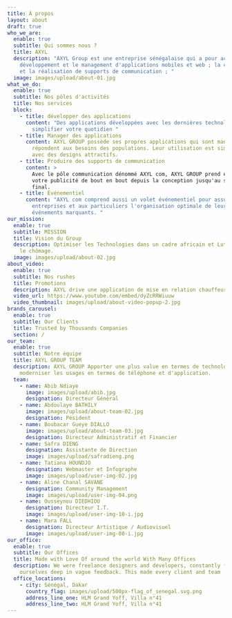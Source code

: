 ```yaml
---
title: À propos
layout: about
draft: true
who_we_are:
  enable: true
  subtitle: Qui sommes nous ?
  title: AXYL
  description: "AXYL Group est une entreprise sénégalaise qui a pour activité le
    développement et le management d'applications mobiles et web ; la conception
    et la réalisation de supports de communication ; "
  image: images/upload/about-01.jpg
what_we_do:
  enable: true
  subtitle: Nos pôles d'activités
  title: Nos services
  block:
    - title: développer des applications
      content: "Des applications développées avec les dernières technologies pour
        simplifier votre quotidien "
    - title: Manager des applications
      content: AXYL GROUP possède ses propres applications qui sont managés et qui
        répondent aux besoins des populations. Leur utilisation est simplifié
        avec des designs attractifs.
    - title: Produire des supports de communication
      content: >
        Avec le pôle communication dénommé AXYL com, AXYL GROUP prend en charge
        votre publicité de bout en bout depuis la conception jusqu'au support
        final. 
    - title: Événementiel
      content: "AXYL com comprend aussi un volet événementiel pour assurer aux
        entreprises et aux particuliers l'organisation optimale de leurs
        événements marquants. "
our_mission:
  enable: true
  subtitle: MISSION
  title: Vision du Group
  description: Optimiser les Technologies dans un cadre africain et Lutter contre
    le chômage.
  image: images/upload/about-02.jpg
about_video:
  enable: true
  subtitle: Nos rushes
  title: Promotions
  description: AXYL drive une application de mise en relation chauffeurs / clients
  video_url: https://www.youtube.com/embed/dyZcRRWiuuw
  video_thumbnail: images/upload/about-video-popup-2.jpg
brands_carousel:
  enable: true
  subtitle: Our Clients
  title: Trusted by Thousands Companies
  section: /
our_team:
  enable: true
  subtitle: Notre équipe
  title: AXYL GROUP TEAM
  description: AXYL GROUP Apporter une plus value en termes de technologie et
    moderniser les usages en termes de téléphone et d'application.
  team:
    - name: Abib Ndiaye
      image: images/upload/abib.jpg
      designation: Directeur Général
    - name: Abdoulaye BATHILY
      image: images/upload/about-team-02.jpg
      designation: Pésident
    - name: Boubacar Gueye DIALLO
      image: images/upload/about-team-03.jpg
      designation: Directeur Administratif et Financier
    - name: Safra DIENG
      designation: Assistante de Direction
      image: images/upload/safradieng.png
    - name: Tatiana HOUNDJO
      designation: Webmaster et Infographe
      image: images/upload/user-img-02.jpg
    - name: Aline Chanal SAVANE
      designation: Community Management
      image: images/upload/user-img-04.png
    - name: Ousseynou DIEDHIOU
      designation: Directeur I.T.
      image: images/upload/user-img-10-i.jpg
    - name: Mara FALL
      designation: Directeur Artistique / Audiovisuel
      image: images/upload/user-img-08-i.jpg
our_office:
  enable: true
  subtitle: Our Offices
  title: Made with Love Of around the world With Many Offices
  description: We were freelance designers and developers, constantly finding <br>
    ourselves deep in vague feedback. This made every client and team
  office_locations:
    - city: Sénégal, Dakar
      country_flag: images/upload/500px-flag_of_senegal.svg.png
      address_line_one: HLM Grand Yoff, Villa n°41
      address_line_two: HLM Grand Yoff, Villa n°41
---
```

